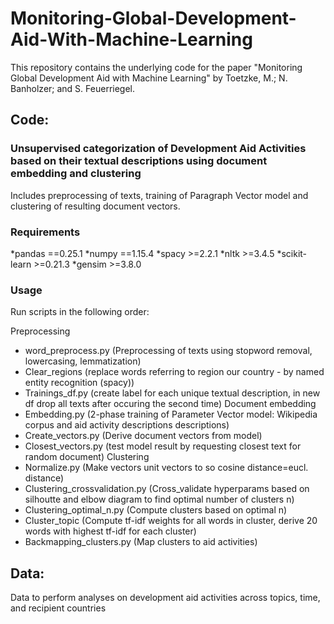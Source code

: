 # Monitoring-Global-Development-Aid-With-Machine-Learning
This repository contains the underlying code for the paper "Monitoring Global Development Aid with Machine Learning" by Toetzke, M.; N. Banholzer; and S. Feuerriegel.


## Code: 

### Unsupervised categorization of Development Aid Activities based on their textual descriptions using document embedding and clustering
Includes preprocessing of texts, training of Paragraph Vector model and clustering of resulting document vectors.

### Requirements #
*pandas ==0.25.1
*numpy ==1.15.4
*spacy >=2.2.1
*nltk >=3.4.5
*scikit-learn >=0.21.3
*gensim >=3.8.0

### Usage #
Run scripts in the following order:

Preprocessing
* word_preprocess.py (Preprocessing of texts using stopword removal, lowercasing, lemmatization)
* Clear_regions (replace words referring to region our country - by named entity recognition (spacy))
* Trainings_df.py (create label for each unique textual description, in new df drop all texts after occuring the second time)
Document embedding
* Embedding.py (2-phase training of Parameter Vector model: Wikipedia corpus and aid activity descriptions descriptions)
* Create_vectors.py (Derive document vectors from model)
* Closest_vectors.py (test model result by requesting closest text for random document)
Clustering
* Normalize.py (Make vectors unit vectors to so cosine distance=eucl. distance)
* Clustering_crossvalidation.py (Cross_validate hyperparams based on silhoutte and elbow diagram to find optimal number of clusters n)
* Clustering_optimal_n.py (Compute clusters based on optimal n)
* Cluster_topic (Compute tf-idf weights for all words in cluster, derive 20 words with highest tf-idf for each cluster)
* Backmapping_clusters.py (Map clusters to aid activities)

## Data: 
Data to perform analyses on development aid activities across topics, time, and recipient countries 
